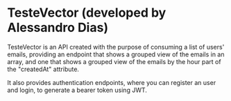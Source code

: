 # TesteVector (developed by Alessandro Dias)

TesteVector is an API created with the purpose of consuming a list of users' emails, providing an endpoint that shows a grouped view of the emails in an array, and one that shows a grouped view of the emails by the hour part of the "createdAt" attribute.

It also provides authentication endpoints, where you can register an user and login, to generate a bearer token using JWT.
